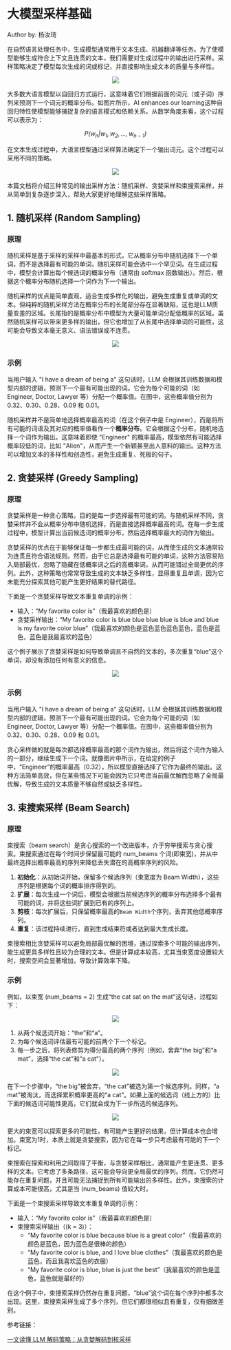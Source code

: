 # 大模型采样基础 

Author by: 杨汝琦

在自然语言处理任务中，生成模型通常用于文本生成、机器翻译等任务。为了使模型能够生成符合上下文且连贯的文本，我们需要对生成过程中的输出进行采样。采样策略决定了模型每次生成的词或标记，并直接影响生成文本的质量与多样性。

<p align="center">
  <img src="./images/01SamplingBasics01.png">
</p>

大多数大语言模型以自回归方式运行，这意味着它们根据前面的词元（或子词）序列来预测下一个词元的概率分布。如图片所示，AI enhances our learning这种自回归特性使模型能够捕捉复杂的语言模式和依赖关系。从数学角度来看，这个过程可以表示为：

$$
\mathit{P(w_n|w_1,w_2,\ldots,w_{n-1})}
$$

在文本生成过程中，大语言模型通过采样算法确定下一个输出词元。这个过程可以采用不同的策略。

<p align="center">
  <img src="./images/01SamplingBasics02.png">
</p>

本篇文档将介绍三种常见的输出采样方法：随机采样、贪婪采样和束搜索采样，并从简单到复杂逐步深入，帮助大家更好地理解这些采样策略。

## 1. 随机采样 (Random Sampling)
### 原理
随机采样是基于采样的采样中最基本的形式，它从概率分布中随机选择下一个单词，而不是选择最有可能的单词，随机采样可能会选中一个罕见词。在生成过程中，模型会计算出每个候选词的概率分布（通常由 softmax 函数输出）。然后，根据这个概率分布随机选择一个词作为下一个输出。

随机采样的优点是简单直观，适合生成多样化的输出，避免生成重复或单调的文本。但纯粹的随机采样方法在概率分布的长尾部分存在显著缺陷，这也是LLM质量变差的区域。长尾指的是概率分布中模型为大量可能单词分配低概率的区域。虽然随机采样可以带来更多样的输出，但它也增加了从长尾中选择单词的可能性，这可能会导致文本毫无意义、语法错误或不连贯。

<p align="center">
  <img src="./images/01SamplingBasics03.png">
</p>

### 示例
当用户输入 "I have a dream of being a" 这句话时，LLM 会根据其训练数据和模型内部的逻辑，预测下一个最有可能出现的词。它会为每个可能的词（如 Engineer, Doctor, Lawyer 等）分配一个概率值。在图中，这些概率值分别为 0.32、0.30、0.28、0.09 和 0.01。

 随机采样并不是简单地选择概率最高的词（在这个例子中是 Engineer），而是将所有可能的词语及其对应的概率值看作一个**概率分布**。它会根据这个分布，随机地选择一个词作为输出。这意味着即使 "Engineer" 的概率最高，模型依然有可能选择概率较低的词，比如 "Alien"，从而产生一个新颖甚至出人意料的输出。这种方法可以增加文本的多样性和创造性，避免生成重复、死板的句子。

## 2. 贪婪采样 (Greedy Sampling)
### 原理
贪婪采样是一种贪心策略，目的是每一步选择最有可能的词。与随机采样不同，贪婪采样并不会从概率分布中随机选择，而是直接选择概率最高的词。在每一步生成过程中，模型计算出当前候选词的概率分布，然后选择概率最大的词作为输出。

贪婪采样的优点在于能够保证每一步都生成最可能的词，从而使生成的文本通常较为连贯且符合语法规则。然而，由于它总是选择最有可能的单词，这种方法容易陷入局部最优，忽略了隐藏在低概率词之后的高概率词，从而可能错过全局更优的序列。此外，这种策略也常常导致生成的文本缺乏多样性，显得重复且单调，因为它未能充分探索其他可能产生更好结果的替代路径。

下面是一个贪婪采样导致文本重复单调的示例：

+ 输入：“My favorite color is”（我最喜欢的颜色是）
+ 贪婪采样输出：“My favorite color is blue blue blue blue is blue and blue is my favorite color blue”（我最喜欢的颜色是蓝色蓝色蓝色蓝色，蓝色是蓝色，蓝色是我最喜欢的蓝色）

这个例子展示了贪婪采样是如何导致单调且不自然的文本的，多次重复“blue”这个单词，却没有添加任何有意义的信息。

<p align="center">
  <img src="./images/01SamplingBasics04.png">
</p>

### 示例
当用户输入 "I have a dream of being a" 这句话时，LLM 会根据其训练数据和模型内部的逻辑，预测下一个最有可能出现的词。它会为每个可能的词（如 Engineer, Doctor, Lawyer 等）分配一个概率值。在图中，这些概率值分别为 0.32、0.30、0.28、0.09 和 0.01。

贪心采样做的就是每次都选择概率最高的那个词作为输出，然后将这个词作为输入的一部分，继续生成下一个词。就像图片中所示，在给定的例子中，“Engineer”的概率最高（0.32），所以模型直接选择了它作为最终的输出。这种方法简单高效，但在某些情况下可能会因为它只考虑当前最优解而忽略了全局最优解，导致生成的文本质量不够自然或缺乏多样性。

## 3. 束搜索采样 (Beam Search)
### 原理
束搜索（beam search）是贪心搜索的一个改进版本，介于穷举搜索与贪心搜索。束搜索通过在每个时间步保留最可能的 num_beams 个词(即束宽)，并从中最终选择出概率最高的序列来降低丢失潜在的高概率序列的风险。

1. **初始化**：从初始词开始，保留多个候选序列（束宽度为 Beam Width），这些序列是根据每个词的概率排序得到的。
2. **扩展**：每次生成一个词后，模型会根据当前候选序列的概率分布选择多个最有可能的词，并将这些词扩展到已有的序列上。
3. **剪枝**：每次扩展后，只保留概率最高的`Beam Width`个序列，丢弃其他低概率序列。
4. **重复**：该过程持续进行，直到生成结束符或者达到最大生成长度。

束搜索相比贪婪采样可以避免局部最优解的困境，通过探索多个可能的输出序列，能生成更具多样性且较为合理的文本。但是计算成本较高，尤其当束宽度设置较大时，搜索空间会显著增加，导致计算效率下降。

### 示例
例如，以束宽 (num_beams = 2) 生成“the cat sat on the mat”这句话，过程如下：

<p align="center">
  <img src="./images/01SamplingBasics05.png">
</p>

1. 从两个候选词开始：“the”和“a”。
2. 为每个候选词评估最有可能的前两个下一个标记。
3. 每一步之后，将列表修剪为得分最高的两个序列（例如，舍弃“the big”和“a mat”，选择“the cat”和“a cat”）。

<p align="center">
  <img src="./images/01SamplingBasics06.png">
</p>

在下一个步骤中，“the big”被舍弃，“the cat”被选为第一个候选序列。同样，“a mat”被淘汰，而选择累积概率更高的“a cat”。如果上面的候选词（线上方的）比下面的候选词可能性更高，它们就会成为下一步所选的候选序列。

<p align="center">
  <img src="./images/01SamplingBasics07.png">
</p>

更大的束宽可以探索更多的可能性，有可能产生更好的结果，但计算成本也会增加。束宽为1时，本质上就是贪婪搜索，因为它在每一步只考虑最有可能的下一个标记。

束搜索在探索和利用之间取得了平衡，与贪婪采样相比，通常能产生更连贯、更多样的文本。它考虑了多条路径，这可能会导向更全局最优的序列。然而，它仍然可能存在重复问题，并且可能无法捕捉到所有可能输出的多样性。此外，束搜索的计算成本可能很高，尤其是当 (num_beams) 值较大时。

下面是一个束搜索采样导致文本重复单调的示例：
+ 输入：“My favorite color is”（我最喜欢的颜色是）
+ 束搜索采样输出（(k = 3)）：
    - “My favorite color is blue because blue is a great color”（我最喜欢的颜色是蓝色，因为蓝色是很棒的颜色）
    - “My favorite color is blue, and I love blue clothes”（我最喜欢的颜色是蓝色，而且我喜欢蓝色的衣服）
    - “My favorite color is blue, blue is just the best”（我最喜欢的颜色是蓝色，蓝色就是最好的）

在这个例子中，束搜索采样仍然存在重复问题，“blue”这个词在每个序列中都多次出现。这里，束搜索采样生成了多个序列，但它们都很相似且有重复，仅有细微差别。

参考链接：

[一文读懂 LLM 解码策略：从贪婪解码到核采样](https://segmentfault.com/a/1190000046114574)


